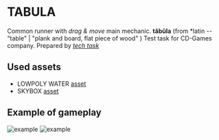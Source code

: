 # TABULA

Common runner with *drag & move* main mechanic.
**tăbŭla** (from *latin -- "table" | "plank and board, flat piece of wood" )
Test task for CD-Games company.
Prepared by [*tech task*](https://docs.google.com/document/d/1FWhRIkw2h1nyn_BHzd54ar1pd0CO1eZrleSThU0FORA/edit#)
	
## Used assets

   - LOWPOLY WATER [asset](https://assetstore.unity.com/packages/tools/particles-effects/lowpoly-water-107563#description)
   - SKYBOX  [asset](https://assetstore.unity.com/packages/2d/textures-materials/sky/farland-skies-cloudy-crown-60004#description)
    

## Example of gameplay
 ![example](https://i.imgur.com/Q5rHmCZ.gif)
 ![example](https://i.imgur.com/OlBtOts.gif)